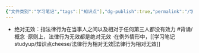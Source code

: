 ```yaml
---
{"文件类别":"学习笔记","tags":["知识点"],"dg-publish":true,"permalink":"/学习笔记studyup/知识点cheese/法律行为绝对无效/","dgPassFrontmatter":true,"noteIcon":"","created":"2024-07-18T11:30:03.177+08:00","updated":"2024-09-11T12:02:45.176+08:00"}
---
```


- 绝对无效：指法律行为在当事人之间以及相对于任何第三人都没有效力 #背诵/概念 
·原则上，法律行为无效都是绝对无效
·在例外情形中，[[学习笔记studyup/知识点cheese/法律行为相对无效\|法律行为相对无效]]